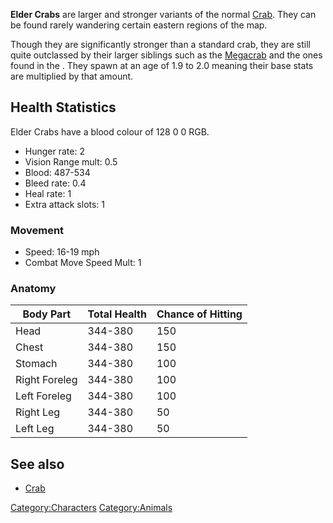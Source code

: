 **Elder Crabs** are larger and stronger variants of the normal
[Crab](Crab.md "wikilink"). They can be found rarely wandering certain
eastern regions of the map.

Though they are significantly stronger than a standard crab, they are
still quite outclassed by their larger siblings such as the
[Megacrab](Megacrab.md "wikilink") and the ones found in the [](Crab_Tournament.md). They spawn at an age of 1.9 to
2.0 meaning their base stats are multiplied by that amount.

## Health Statistics

Elder Crabs have a blood colour of 128 0 0 RGB.

- Hunger rate: 2
- Vision Range mult: 0.5
- Blood: 487-534
- Bleed rate: 0.4
- Heal rate: 1
- Extra attack slots: 1

### Movement

- Speed: 16-19 mph
- Combat Move Speed Mult: 1

### Anatomy

| Body Part     | Total Health | Chance of Hitting |
|---------------|--------------|-------------------|
| Head          | 344-380      | 150               |
| Chest         | 344-380      | 150               |
| Stomach       | 344-380      | 100               |
| Right Foreleg | 344-380      | 100               |
| Left Foreleg  | 344-380      | 100               |
| Right Leg     | 344-380      | 50                |
| Left Leg      | 344-380      | 50                |

## See also

- [Crab](Crab.md "wikilink")

[Category:Characters](Category:Characters "wikilink")
[Category:Animals](Category:Animals "wikilink")